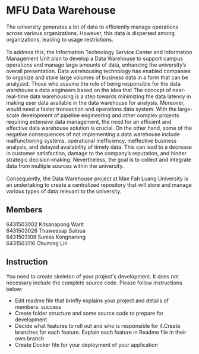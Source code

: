 # MFU Data Warehouse

The university generates a lot of data to efficiently manage operations across various organizations. However, this data is dispersed among organizations, leading to usage restrictions. \
  \
  To address this, the Information Technology Service Center and Information Management Unit plan to develop a Data Warehouse to support campus operations and manage large amounts of data, enhancing the university’s overall presentation. Data warehousing technology has enabled companies to organize and store large volumes of business data in a form that can be analyzed. Those who assume the role of being responsible for the data warehouse a data engineers based on the idea that The concept of near-real-time data warehousing is a step towards minimizing the data latency in making user data available in the data warehouse for analysis. Moreover, would need a faster transaction and operations data system. With the large-scale development of pipeline engineering and other complex projects requiring extensive data management, the need for an efficient and effective data warehouse solution is crucial. On the other hand, some of the negative consequences of not implementing a data warehouse include malfunctioning systems, operational inefficiency, ineffective business analysis, and delayed availability of timely data. This can lead to a decrease in customer satisfaction, damage to the company’s reputation, and hinder strategic decision-making. Nevertheless, the goal is to collect and integrate data from multiple sources within the university. \
  \
  Consequently, the Data Warehouse project at Mae Fah Luang University is an undertaking to create a centralized repository that will store and manage various types of data relevant to the university.
## Members

6431503002 Kitsanapong Warit\
6431503026 Thaweesap Saibua\
6431503108 Sunisa Kongnarong\
6431503116 Chuming Lin

## Instruction
You need to create skeleton of your project's development. It does not necessary include the complete source code. Please follow instructions below:
- Edit readme file that briefly explains your project and details of members.​ success
- Create folder structure and some source code to prepare for development
- Decide what features to roll out and who is responsible for it.​ Create branches for each feature. Explain each feature in Readme file in their own branch​ 
- Create Docker file for your deployment of your application 

